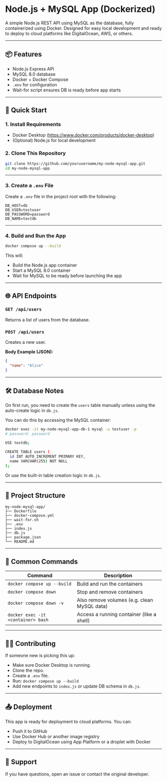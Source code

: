 # Node.js + MySQL App (Dockerized)

A simple Node.js REST API using MySQL as the database, fully containerized using Docker. Designed for easy local development and ready to deploy to cloud platforms like DigitalOcean, AWS, or others.

---

## 📦 Features

- Node.js Express API
- MySQL 8.0 database
- Docker + Docker Compose
- `.env` for configuration
- Wait-for script ensures DB is ready before app starts

---

## 🚀 Quick Start

### 1. Install Requirements

- Docker Desktop (https://www.docker.com/products/docker-desktop)
- (Optional) Node.js for local development

### 2. Clone This Repository

```bash
git clone https://github.com/yourusername/my-node-mysql-app.git
cd my-node-mysql-app
```

---

### 3. Create a `.env` File

Create a `.env` file in the project root with the following:

```env
DB_HOST=db
DB_USER=testuser
DB_PASSWORD=password
DB_NAME=testdb
```

---

### 4. Build and Run the App

```bash
docker compose up --build
```

This will:

- Build the Node.js app container  
- Start a MySQL 8.0 container  
- Wait for MySQL to be ready before launching the app  

---

## 🌐 API Endpoints

### `GET /api/users`

Returns a list of users from the database.

### `POST /api/users`

Creates a new user.

**Body Example (JSON):**
```json
{
  "name": "Alice"
}
```

---

## 🛠 Database Notes

On first run, you need to create the `users` table manually unless using the auto-create logic in `db.js`.

You can do this by accessing the MySQL container:

```bash
docker exec -it my-node-mysql-app-db-1 mysql -u testuser -p
# password: password

USE testdb;

CREATE TABLE users (
  id INT AUTO_INCREMENT PRIMARY KEY,
  name VARCHAR(255) NOT NULL
);
```

Or use the built-in table creation logic in `db.js`.

---

## 🔧 Project Structure

```text
my-node-mysql-app/
├── Dockerfile
├── docker-compose.yml
├── wait-for.sh
├── .env
├── index.js
├── db.js
├── package.json
└── README.md
```

---

## 🔁 Common Commands

| Command                                 | Description                                |
|-----------------------------------------|--------------------------------------------|
| `docker compose up --build`            | Build and run the containers               |
| `docker compose down`                  | Stop and remove containers                 |
| `docker compose down -v`               | Also remove volumes (e.g. clean MySQL data)|
| `docker exec -it <container> bash`     | Access a running container (like a shell)  |

---

## 👨‍💻 Contributing

If someone new is picking this up:

- Make sure Docker Desktop is running.
- Clone the repo.
- Create a `.env` file.
- Run: `docker compose up --build`
- Add new endpoints to `index.js` or update DB schema in `db.js`.

---

## 📤 Deployment

This app is ready for deployment to cloud platforms. You can:

- Push it to GitHub
- Use Docker Hub or another image registry
- Deploy to DigitalOcean using App Platform or a droplet with Docker

---

## 📧 Support

If you have questions, open an issue or contact the original developer.
